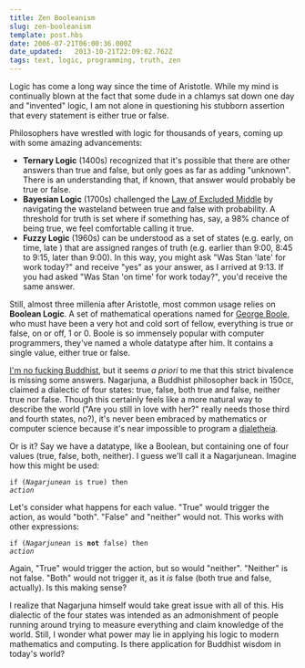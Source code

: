 ```yaml
---
title: Zen Booleanism
slug: zen-booleanism
template: post.hbs
date: 2006-07-21T06:00:36.000Z
date_updated:   2013-10-21T22:09:02.762Z
tags: text, logic, programming, truth, zen
---
```


Logic has come a long way since the time of Aristotle. While my mind is continually blown at the fact that some dude in a chlamys sat down one day and "invented" logic, I am not alone in questioning his stubborn assertion that every statement is either true or false.<!--more-->

Philosophers have wrestled with logic for thousands of years, coming up with some amazing advancements:<ul>
<li><strong>Ternary Logic</strong> (1400s) recognized that it's possible that there are other answers than true and false, but only goes as far as adding "unknown". There is an understanding that, if known, that answer would probably be true or false. </li>
<li><strong>Bayesian Logic</strong> (1700s) challenged the <a href="http://en.wikipedia.org/wiki/Law_of_excluded_middle" title="The Law of Excluded Middle on Wikipedia">Law of Excluded Middle</a> by navigating the wasteland between true and false with probability. A threshold for truth is set where if something has, say, a 98% chance of being true, we feel comfortable calling it true.</li>
<li><strong>Fuzzy Logic</strong> (1960s)  can be understood as a set of states (e.g. early, on time, late ) that are assigned ranges of truth (e.g. earlier than 9:00, 8:45 to 9:15, later than 9:00). In this way, you might ask "Was Stan 'late' for work today?" and receive "yes" as your answer, as I arrived at 9:13. If you had asked "Was Stan 'on time' for work today?", you'd receive the same answer.</li>
</ul>

Still, almost three millenia after Aristotle, most common usage relies on <strong>Boolean Logic</strong>. A set of mathematical operations named for <a href="http://www.maths.tcd.ie/pub/HistMath/People/Boole/CalcLogic/" title="Boole's 'Calculus of Logic'">George Boole</a>, who must have been a very hot and cold sort of fellow, everything is true or false, on or off, 1 or 0. Boole is so immensely popular with computer programmers, they've named a whole datatype after him. It contains a single value, either true or false.

<a href="http://www.azlyrics.com/lyrics/bjork/alarmcall.html" title="Lyrics to Bj&ouml;rk's 'Alarm Call'">I'm no fucking Buddhist</a>, but it seems <em>a priori</em> to me that this strict bivalence is missing some answers. Nagarjuna, a Buddhist philosopher back in 150<small>CE</small>, claimed a dialectic of four states: true, false, both true and false, neither true nor false. Though this certainly feels like a more natural way to describe the world ("Are you still in love with her?" really needs those third and fourth states, no?), it's never been embraced by mathematics or computer science because it's near impossible to program a <a href="http://plato.stanford.edu/entries/dialetheism/" title="Stanford's Philosophy Encyclopedia">dialetheia</a>.

Or is it? Say we have a datatype, like a Boolean, but containing one of four values (true, false, both, neither). I guess we'll call it a Nagarjunean. Imagine how this might be used:

<code>if (<em>Nagarjunean</em> is true) then <em>action</em></code>

Let's consider what happens for each value. "True" would trigger the action, as would "both". "False" and "neither" would not. This works with other expressions:

<code>if (<em>Nagarjunean</em> is <strong>not</strong> false) then <em>action</em></code>

Again, "True" would trigger the action, but so would "neither". "Neither" is not false. "Both" would not trigger it, as it <em>is</em> false (both true and false, actually). Is this making sense?

I realize that Nagarjuna himself would take great issue with all of this. His dialectic of the four states was intended as an admonishment of people running around trying to measure everything and claim knowledge of the world. Still, I wonder what power may lie in applying his logic to modern mathematics and computing. Is there application for Buddhist wisdom in today's world?
